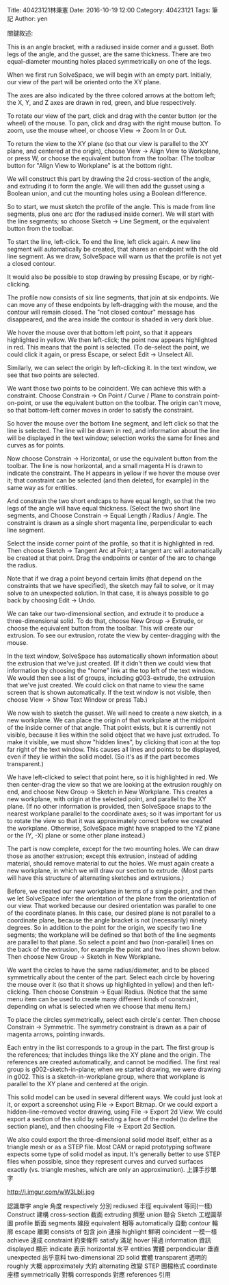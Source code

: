 Title: 40423121林秉憲
Date: 2016-10-19 12:00
Category: 40423121
Tags: 筆記
Author: yen


關鍵敘述:

<!-- PELICAN_END_SUMMARY -->

This is an angle bracket, with a radiused inside corner and a gusset. Both legs of the angle, and the gusset, are the same thickness. There are two equal-diameter mounting holes placed symmetrically on one of the legs.

When we first run SolveSpace, we will begin with an empty part. Initially, our view of the part will be oriented onto the XY plane.

The axes are also indicated by the three colored arrows at the bottom left; the X, Y, and Z axes are drawn in red, green, and blue respectively.

To rotate our view of the part, click and drag with the center button (or the wheel) of the mouse. To pan, click and drag with the right mouse button. To zoom, use the mouse wheel, or choose View → Zoom In or Out.

To return the view to the XY plane (so that our view is parallel to the XY plane, and centered at the origin), choose View → Align View to Workplane, or press W, or choose the equivalent button from the toolbar. (The toolbar button for "Align View to Workplane" is at the bottom right.

We will construct this part by drawing the 2d cross-section of the angle, and extruding it to form the angle. We will then add the gusset using a Boolean union, and cut the mounting holes using a Boolean difference.

So to start, we must sketch the profile of the angle. This is made from line segments, plus one arc (for the radiused inside corner). We will start with the line segments; so choose Sketch → Line Segment, or the equivalent button from the toolbar.

To start the line, left-click. To end the line, left click again. A new line segment will automatically be created, that shares an endpoint with the old line segment. As we draw, SolveSpace will warn us that the profile is not yet a closed contour.

It would also be possible to stop drawing by pressing Escape, or by right-clicking.

The profile now consists of six line segments, that join at six endpoints. We can move any of these endpoints by left-dragging with the mouse, and the contour will remain closed. The "not closed contour" message has disappeared, and the area inside the contour is shaded in very dark blue.

We hover the mouse over that bottom left point, so that it appears highlighted in yellow. We then left-click; the point now appears highlighted in red. This means that the point is selected. (To de-select the point, we could click it again, or press Escape, or select Edit → Unselect All.

Similarly, we can select the origin by left-clicking it. In the text window, we see that two points are selected.

We want those two points to be coincident. We can achieve this with a constraint. Choose Constrain → On Point / Curve / Plane to constrain point-on-point, or use the equivalent button on the toolbar. The origin can't move, so that bottom-left corner moves in order to satisfy the constraint.

So hover the mouse over the bottom line segment, and left click so that the line is selected. The line will be drawn in red, and information about the line will be displayed in the text window; selection works the same for lines and curves as for points.

Now choose Constrain → Horizontal, or use the equivalent button from the toolbar. The line is now horizontal, and a small magenta H is drawn to indicate the constraint. The H appears in yellow if we hover the mouse over it; that constraint can be selected (and then deleted, for example) in the same way as for entities.

And constrain the two short endcaps to have equal length, so that the two legs of the angle will have equal thickness. (Select the two short line segments, and Choose Constrain → Equal Length / Radius / Angle. The constraint is drawn as a single short magenta line, perpendicular to each line segment.

Select the inside corner point of the profile, so that it is highlighted in red. Then choose Sketch → Tangent Arc at Point; a tangent arc will automatically be created at that point. Drag the endpoints or center of the arc to change the radius.

Note that if we drag a point beyond certain limits (that depend on the constraints that we have specified), the sketch may fail to solve, or it may solve to an unexpected solution. In that case, it is always possible to go back by choosing Edit → Undo.

We can take our two-dimensional section, and extrude it to produce a three-dimensional solid. To do that, choose New Group → Extrude, or choose the equivalent button from the toolbar. This will create our extrusion. To see our extrusion, rotate the view by center-dragging with the mouse.

In the text window, SolveSpace has automatically shown information about the extrusion that we've just created. (If it didn't then we could view that information by choosing the "home" link at the top left of the text window. We would then see a list of groups, including g003-extrude, the extrusion that we've just created. We could click on that name to view the same screen that is shown automatically. If the text window is not visible, then choose View → Show Text Window or press Tab.)

We now wish to sketch the gusset. We will need to create a new sketch, in a new workplane. We can place the origin of that workplane at the midpoint of the inside corner of that angle. That point exists, but it is currently not visible, because it lies within the solid object that we have just extruded. To make it visible, we must show "hidden lines", by clicking that icon at the top far right of the text window. This causes all lines and points to be displayed, even if they lie within the solid model. (So it's as if the part becomes transparent.)

We have left-clicked to select that point here, so it is highlighted in red. We then center-drag the view so that we are looking at the extrusion roughly on end, and choose New Group → Sketch in New Workplane. This creates a new workplane, with origin at the selected point, and parallel to the XY plane. (If no other information is provided, then SolveSpace snaps to the nearest workplane parallel to the coordinate axes; so it was important for us to rotate the view so that it was approximately correct before we created the workplane. Otherwise, SolveSpace might have snapped to the YZ plane or the (Y, -X) plane or some other plane instead.)

The part is now complete, except for the two mounting holes. We can draw those as another extrusion; except this extrusion, instead of adding material, should remove material to cut the holes. We must again create a new workplane, in which we will draw our section to extrude. (Most parts will have this structure of alternating sketches and extrusions.)

Before, we created our new workplane in terms of a single point, and then we let SolveSpace infer the orientation of the plane from the orientation of our view. That worked because our desired orientation was parallel to one of the coordinate planes. In this case, our desired plane is not parallel to a coordinate plane, because the angle bracket is not (necessarily) ninety degrees. So in addition to the point for the origin, we specify two line segments; the workplane will be defined so that both of the line segments are parallel to that plane. So select a point and two (non-parallel) lines on the back of the extrusion, for example the point and two lines shown below. Then choose New Group → Sketch in New Workplane.

We want the circles to have the same radius/diameter, and to be placed symmetrically about the center of the part. Select each circle by hovering the mouse over it (so that it shows up highlighted in yellow) and then left-clicking. Then choose Constrain → Equal Radius. (Notice that the same menu item can be used to create many different kinds of constraint, depending on what is selected when we choose that menu item.)

To place the circles symmetrically, select each circle's center. Then choose Constrain → Symmetric. The symmetry constraint is drawn as a pair of magenta arrows, pointing inwards.

Each entry in the list corresponds to a group in the part. The first group is the references; that includes things like the XY plane and the origin. The references are created automatically, and cannot be modified. The first real group is g002-sketch-in-plane; when we started drawing, we were drawing in g002. This is a sketch-in-workplane group, where that workplane is parallel to the XY plane and centered at the origin.

This solid model can be used in several different ways. We could just look at it, or export a screenshot using File → Export Bitmap. Or we could export a hidden-line-removed vector drawing, using File → Export 2d View. We could export a section of the solid by selecting a face of the model (to define the section plane), and then choosing File → Export 2d Section.

We also could export the three-dimensional solid model itself, either as a triangle mesh or as a STEP file. Most CAM or rapid prototyping software expects some type of solid model as input. It's generally better to use STEP files when possible, since they represent curves and curved surfaces exactly (vs. triangle meshes, which are only an approximation). 上課手抄單字

http://i.imgur.com/wW3LbIi.jpg

認識單字 angle 角度 respectively 分別 rediused 半徑 equivalent 等同(一樣) Construct 建構 cross-section 截面 extruding 擠壓 union 聯合 Sketch 工程圖草圖 profile 斷面 segments 線段 equivalent 相等 automatically 自動 contour 輪廓 escape 離開 consists of 包含 join 連接 highlight 鮮明 coincident 一模一樣 achieve 達成 constraint 約束條件 satisfy 滿足
hover 掃過 information 資訊 displayed 顯示 indicate 表示 horizontal 水平 entities 實體 perpendicular 垂直 unexpected 出乎意料 two-dimensional 2D solid 實體 transparent 透明的 roughly 大概 approximately 大約 alternating 改變 STEP 圖檔格式 coordinate 座標 symmetrically 對稱 corresponds 對應 references 引用
